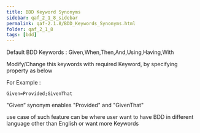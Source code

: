 ```yaml
---
title: BDD Keyword Synonyms
sidebar: qaf_2_1_8_sidebar
permalink: qaf-2.1.8/BDD_Keywords_Synonyms.html
folder: qaf_2_1_8
tags: [bdd]
---
```


Default BDD Keywords : Given,When,Then,And,Using,Having,With

Modify/Change this keywords with required Keyword, by specifying property as below

For Example :

``` 
Given=Provided;GivenThat
```

"Given“ synonym enables "Provided" and "GivenThat"

use case of such feature can be where user want to have BDD in different language other than English or want more Keywords
